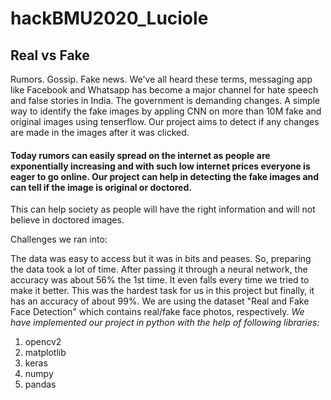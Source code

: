 # hackBMU2020_Luciole
## Real vs Fake
Rumors. Gossip. Fake news.
We've all heard these terms, messaging app like Facebook and Whatsapp has become a major channel for hate speech and false stories in India. The government is demanding changes.
A simple way to identify the fake images by appling CNN on more than 10M fake and original images using tenserflow.
Our project aims to detect if any changes are made in the images after it was clicked.

#### Today rumors can easily spread on the internet as people are exponentially increasing and with such low internet prices everyone is eager to go online. Our project can help in detecting the fake images and can tell if the image is original or doctored.

This can help society as people will have the right information and will not believe in doctored images.

Challenges we ran into:

The data was easy to access but it was in bits and peases. So, preparing the data took a lot of time.
After passing it through a neural network, the accuracy was about 56% the 1st time. It even falls every time we tried to make it better. This was the hardest task for us in this project but finally, it has an accuracy of about 99%.
We are using the dataset "Real and Fake Face Detection" which contains real/fake face photos, respectively.
*We have implemented our project in python with the help of following libraries:*
1. opencv2
2. matplotlib
3. keras
4. numpy
5. pandas
